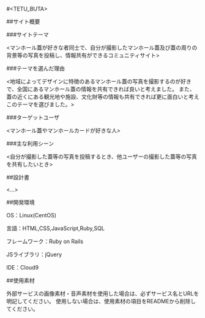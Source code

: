 #<TETU_BUTA>

##サイト概要

###サイトテーマ

<マンホール蓋が好きな者同士で、自分が撮影したマンホール蓋及び蓋の周りの背景等の写真を投稿し、情報共有ができるコミュニティサイト>

###テーマを選んだ理由

<地域によってデザインに特徴のあるマンホール蓋の写真を撮影するのが好きで、全国にあるマンホール蓋の情報を共有できれば良いと考えました。
また、蓋の近くにある観光地や施設、文化財等の情報も共有できれば更に面白いと考えこのテーマを選びました。>

###ターゲットユーザ

<マンホール蓋やマンホールカードが好きな人>

###主な利用シーン

<自分が撮影した蓋等の写真を投稿するとき、他ユーザーの撮影した蓋等の写真を共有したいとき>


##設計書

<...>

##開発環境

OS：Linux(CentOS)

言語：HTML,CSS,JavaScript,Ruby,SQL

フレームワーク：Ruby on Rails

JSライブラリ：jQuery

IDE：Cloud9

##使用素材

外部サービスの画像素材・音声素材を使用した場合は、必ずサービス名とURLを明記してください。
使用しない場合は、使用素材の項目をREADMEから削除してください。